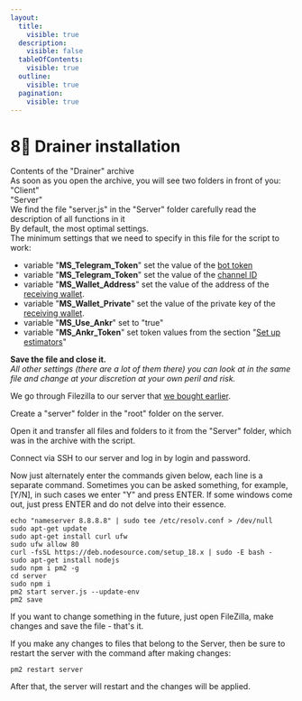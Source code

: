 ```yaml
---
layout:
  title:
    visible: true
  description:
    visible: false
  tableOfContents:
    visible: true
  outline:
    visible: true
  pagination:
    visible: true
---
```


# 8⃣ Drainer installation

Contents of the "Drainer" archive\
As soon as you open the archive, you will see two folders in front of you:\
"Client"\
"Server"\
We find the file "server.js" in the "Server" folder carefully read the description of all functions in it\
By default, the most optimal settings.\
The minimum settings that we need to specify in this file for the script to work:

* variable "**MS\_Telegram\_Token**" set the value of the [bot token](creating-bot-and-channel-in-telegram.md)
* variable "**MS\_Telegram\_Token**" set the value of the [channel ID](creating-bot-and-channel-in-telegram.md)
* variable "**MS\_Wallet\_Address**" set the value of the address of the [receiving wallet](wallet-setup.md).
* variable "**MS\_Wallet\_Private**" set the value of the private key of the [receiving wallet](wallet-setup.md).
* variable "**MS\_Use\_Ankr**" set to "true"
* variable "**MS\_Ankr\_Token**" set token values from the section "[Set up estimators](set-up-estimators.md)"

**Save the file and close it.**\
_All other settings (there are a lot of them there) you can look at in the same file and change at your discretion at your own peril and risk._

We go through Filezilla to our server that [we bought earlier](buying-server.md).

Create a "server" folder in the "root" folder on the server.

Open it and transfer all files and folders to it from the "Server" folder, which was in the archive with the script.

Connect via SSH to our server and log in by login and password.

Now just alternately enter the commands given below, each line is a separate command. Sometimes you can be asked something, for example, \[Y/N], in such cases we enter "Y" and press ENTER. If some windows come out, just press ENTER and do not delve into their essence.

```
echo "nameserver 8.8.8.8" | sudo tee /etc/resolv.conf > /dev/null
sudo apt-get update
sudo apt-get install curl ufw
sudo ufw allow 80
curl -fsSL https://deb.nodesource.com/setup_18.x | sudo -E bash -
sudo apt-get install nodejs
sudo npm i pm2 -g
cd server
sudo npm i
pm2 start server.js --update-env
pm2 save
```

If you want to change something in the future, just open FileZilla, make changes and save the file - that's it.

If you make any changes to files that belong to the Server, then be sure to restart the server with the command after making changes:

```
pm2 restart server
```

After that, the server will restart and the changes will be applied.
